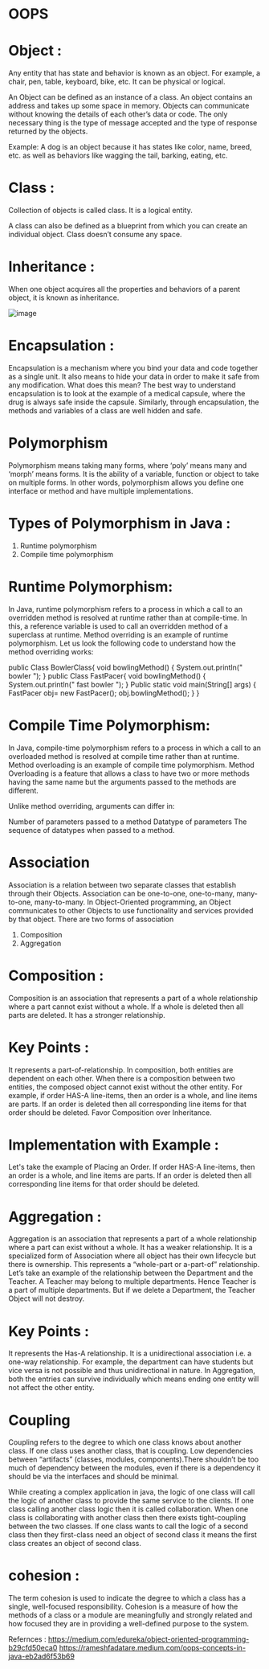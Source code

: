 # OOPS


# Object :

Any entity that has state and behavior is known as an object. For example, a chair, pen, table, keyboard, bike, etc. It can be physical or logical.

An Object can be defined as an instance of a class. An object contains an address and takes up some space in memory. Objects can communicate without knowing the details of each other’s data or code. The only necessary thing is the type of message accepted and the type of response returned by the objects.

Example: A dog is an object because it has states like color, name, breed, etc. as well as behaviors like wagging the tail, barking, eating, etc.

# Class :

Collection of objects is called class. It is a logical entity.

A class can also be defined as a blueprint from which you can create an individual object. Class doesn’t consume any space.

# Inheritance :
When one object acquires all the properties and behaviors of a parent object, it is known as inheritance.

![image](https://github.com/sree-hari55/OOPS/assets/59191028/ab5c5148-884e-46b2-ac63-a534fc63182f)

# Encapsulation :
Encapsulation is a mechanism where you bind your data and code together as a single unit. It also means to hide your data in order to make it safe from any modification. What does this mean? The best way to understand encapsulation is to look at the example of a medical capsule, where the drug is always safe inside the capsule. Similarly, through encapsulation, the methods and variables of a class are well hidden and safe.

# Polymorphism
Polymorphism means taking many forms, where ‘poly’ means many and ‘morph’ means forms. It is the ability of a variable, function or object to take on multiple forms. In other words, polymorphism allows you define one interface or method and have multiple implementations.

# Types of Polymorphism in Java :
 
 1) Runtime polymorphism
 2) Compile time polymorphism
 
# Runtime Polymorphism:
In Java, runtime polymorphism refers to a process in which a call to an overridden method is resolved at runtime rather than at compile-time. In this, a reference variable is used to call an overridden method of a superclass at runtime. Method overriding is an example of runtime polymorphism. Let us look the following code to understand how the method overriding works:

public Class BowlerClass{
void bowlingMethod()
{
System.out.println(" bowler ");
}
public Class FastPacer{
void bowlingMethod()
{
System.out.println(" fast bowler ");
}
Public static void main(String[] args)
{
FastPacer obj= new FastPacer();
obj.bowlingMethod();
}
}
# Compile Time Polymorphism:

In Java, compile-time polymorphism refers to a process in which a call to an overloaded method is resolved at compile time rather than at runtime. Method overloading is an example of compile time polymorphism. Method Overloading is a feature that allows a class to have two or more methods having the same name but the arguments passed to the methods are different.

Unlike method overriding, arguments can differ in:

Number of parameters passed to a method
Datatype of parameters
The sequence of datatypes when passed to a method.


# Association
Association is a relation between two separate classes that establish through their Objects. Association can be one-to-one, one-to-many, many-to-one, many-to-many.
In Object-Oriented programming, an Object communicates to other Objects to use functionality and services provided by that object.
There are two forms of association

1) Composition
2) Aggregation

# Composition :

Composition is an association that represents a part of a whole relationship where a part cannot exist without a whole. If a whole is deleted then all parts are deleted. It has a stronger relationship.

# Key Points :

It represents a part-of-relationship.
In composition, both entities are dependent on each other.
When there is a composition between two entities, the composed object cannot exist without the other entity. For example, if order HAS-A line-items, then an order is a whole, and line items are parts. If an order is deleted then all corresponding line items for that order should be deleted.
Favor Composition over Inheritance.
# Implementation with Example :
Let's take the example of Placing an Order. If order HAS-A line-items, then an order is a whole, and line items are parts. If an order is deleted then all corresponding line items for that order should be deleted.

# Aggregation :

Aggregation is an association that represents a part of a whole relationship where a part can exist without a whole. It has a weaker relationship.
It is a specialized form of Association where all object has their own lifecycle but there is ownership. This represents a “whole-part or a-part-of” relationship.
Let’s take an example of the relationship between the Department and the Teacher. A Teacher may belong to multiple departments. Hence Teacher is a part of multiple departments. But if we delete a Department, the Teacher Object will not destroy.


# Key Points :
It represents the Has-A relationship.
It is a unidirectional association i.e. a one-way relationship. For example, the department can have students but vice versa is not possible and thus unidirectional in nature.
In Aggregation, both the entries can survive individually which means ending one entity will not affect the other entity.

# Coupling 
Coupling refers to the degree to which one class knows about another class. If one class uses another class, that is coupling. Low dependencies between “artifacts” (classes, modules, components).There shouldn’t be too much of dependency between the modules, even if there is a dependency it should be via the interfaces and should be minimal.

While creating a complex application in java, the logic of one class will call the logic of another class to provide the same service to the clients.
If one class calling another class logic then it is called collaboration.
When one class is collaborating with another class then there exists tight-coupling between the two classes.
If one class wants to call the logic of a second class then they first-class need an object of second class it means the first class creates an object of second class.

# cohesion :
The term cohesion is used to indicate the degree to which a class has a single, well-focused responsibility. Cohesion is a measure of how the methods of a class or a module are meaningfully and strongly related and how focused they are in providing a well-defined purpose to the system.



Refernces :
https://medium.com/edureka/object-oriented-programming-b29cfd50eca0
https://rameshfadatare.medium.com/oops-concepts-in-java-eb2ad6f53b69
